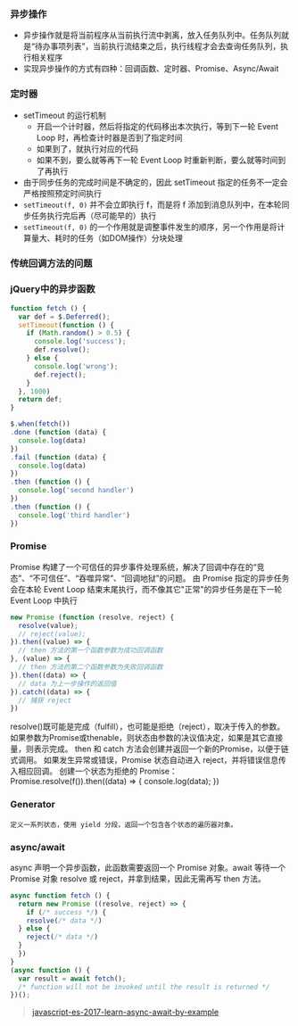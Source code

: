 ### 异步操作

- 异步操作就是将当前程序从当前执行流中剥离，放入任务队列中。任务队列就是“待办事项列表”，当前执行流结束之后，执行线程才会去查询任务队列，执行相关程序
- 实现异步操作的方式有四种：回调函数、定时器、Promise、Async/Await


### 定时器

- setTimeout 的运行机制
  + 开启一个计时器，然后将指定的代码移出本次执行，等到下一轮 Event Loop 时，再检查计时器是否到了指定时间
  + 如果到了，就执行对应的代码
  + 如果不到，要么就等再下一轮 Event Loop 时重新判断，要么就等时间到了再执行
- 由于同步任务的完成时间是不确定的，因此 setTimeout 指定的任务不一定会严格按照预定时间执行
- `setTimeout(f, 0)` 并不会立即执行 f，而是将 f 添加到消息队列中，在本轮同步任务执行完后再（尽可能早的）执行
- `setTimeout(f, 0)` 的一个作用就是调整事件发生的顺序，另一个作用是将计算量大、耗时的任务（如DOM操作）分块处理


### 传统回调方法的问题


### jQuery中的异步函数

```js
function fetch () {
  var def = $.Deferred();
  setTimeout(function () {
    if (Math.random() > 0.5) {
      console.log('success');
      def.resolve();
    } else {
      console.log('wrong');
      def.reject();
    }
  }, 1000)
  return def;
}

$.when(fetch())
.done (function (data) {
  console.log(data)
})
.fail (function (data) {
  console.log(data)
})
.then (function () {
  console.log('second handler')
})
.then (function () {
  console.log('third handler')
})
```

### Promise

Promise 构建了一个可信任的异步事件处理系统，解决了回调中存在的“竞态”、“不可信任”、“吞噬异常”、“回调地狱”的问题。
由 Promise 指定的异步任务会在本轮 Event Loop 结束末尾执行，而不像其它"正常"的异步任务是在下一轮 Event Loop 中执行

```js
new Promise (function (resolve, reject) {  
  resolve(value); 
  // reject(value); 
}).then((value) => {
  // then 方法的第一个函数参数为成功回调函数
}, (value) => {
  // then 方法的第二个函数参数为失败回调函数
}).then((data) => {
  // data 为上一步操作的返回值
}).catch((data) => {
  // 捕获 reject
})
```

resolve()既可能是完成（fulfill），也可能是拒绝（reject），取决于传入的参数。如果参数为Promise或thenable，则状态由参数的决议值决定，如果是其它直接量，则表示完成。
then 和 catch 方法会创建并返回一个新的Promise，以便于链式调用。
如果发生异常或错误，Promise 状态自动进入 reject，并将错误信息传入相应回调。
创建一个状态为拒绝的 Promise：
Promise.resolve(f()).then((data) => {
  console.log(data);
})

### Generator
	定义一系列状态，使用 yield 分段，返回一个包含各个状态的遍历器对象。

### async/await

async 声明一个异步函数，此函数需要返回一个 Promise 对象。await 等待一个 Promise 对象 resolve 或 reject，并拿到结果，因此无需再写 then 方法。

```js
async function fetch () {
  return new Promise ((resolve, reject) => {
    if (/* success */) {
    resolve(/* data */)
  } else {
    reject(/* data */)
  }
  })
} 
(async function () {
  var result = await fetch();
  /* function will not be invoked until the result is returned */
})();
```

> [javascript-es-2017-learn-async-await-by-example](https://codeburst.io/javascript-es-2017-learn-async-await-by-example-48acc58bad65)